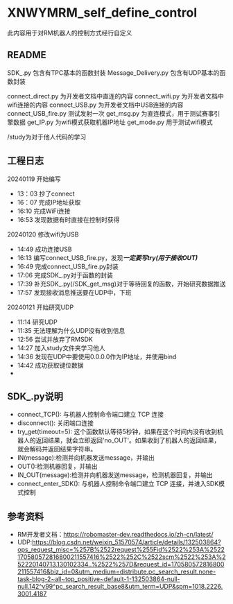 # XNWYMRM_self_define_control
此内容用于对RM机器人的控制方式经行自定义

## README
SDK_.py 包含有TPC基本的函数封装
Message_Delivery.py 包含有UDP基本的函数封装

connect_direct.py 为开发者文档中直连的内容
connect_wifi.py 为开发者文档中wifi连接的内容
connect_USB.py 为开发者文档中USB连接的内容
connect_USB_fire.py 测试发射一次
get_msg.py 为直连模式，用于测试赛事引擎数据
get_IP.py 为wifi模式获取机器IP地址
get_mode.py 用于测试wifi模式



/study为对于他人代码的学习


## 工程日志
20240119
    开始编写

- 13：03 抄了connect
- 16：07 完成IP地址获取
- 16:10 完成WiFi连接
- 16:53 发现数据有时直接在控制时获得

20240120
    修改wifi为USB
- 14:49 成功连接USB
- 16:13 编写connect_USB_fire.py，发现***一定要写try(用于接收OUT)***
- 16:49 完成connect_USB_fire.py封装
- 17:06 完成SDK_.py对于函数的封装
- 17:39 补充SDK_.py(/SDK_get_msg)对于等待回复的函数，开始研究数据推送
- 17:57 发现接收消息推送要在UDP中，下班

20240121
    开始研究UDP
- 11:14 研究UDP
- 11:35 无法理解为什么UDP没有收到信息
- 12:56 尝试并放弃了RMSDK
- 14:27 加入study文件夹学习他人
- 14:36 发现在UDP中要使用0.0.0.0作为IP地址，并使用bind
- 14:42 成功获取键位数据
- 

## SDK_.py说明
- connect_TCP():      与机器人控制命令端口建立 TCP 连接
- disconnect():       关闭端口连接
- try_get(timeout=5):     这个函数默认等待5秒钟，如果在这个时间内没有收到机器人的返回结果，就会立即返回'no_OUT'。如果收到了机器人的返回结果，就会解码并返回结果字符串。
- IN(message):检测并向机器发送message，并输出
- OUT():检测机器回复，并输出
- IN_OUT(message):检测并向机器发送message，检测机器回复，并输出
- connect_enter_SDK(): 与机器人控制命令端口建立 TCP 连接，并进入SDK模式控制

## 参考资料
- RM开发者文档：https://robomaster-dev.readthedocs.io/zh-cn/latest/
- UDP:https://blog.csdn.net/weixin_51570574/article/details/132503864?ops_request_misc=%257B%2522request%255Fid%2522%253A%2522170580572816800211557416%2522%252C%2522scm%2522%253A%252220140713.130102334..%2522%257D&request_id=170580572816800211557416&biz_id=0&utm_medium=distribute.pc_search_result.none-task-blog-2~all~top_positive~default-1-132503864-null-null.142^v99^pc_search_result_base8&utm_term=UDP&spm=1018.2226.3001.4187